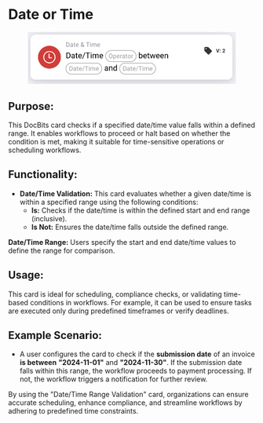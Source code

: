 # Date or Time

<figure><img src="../../../../.gitbook/assets/image (5) (1) (1) (1) (1) (1).png" alt="" width="563"><figcaption></figcaption></figure>

## **Purpose:**

This DocBits card checks if a specified date/time value falls within a defined range. It enables workflows to proceed or halt based on whether the condition is met, making it suitable for time-sensitive operations or scheduling workflows.

## **Functionality:**

* **Date/Time Validation:** This card evaluates whether a given date/time is within a specified range using the following conditions:
  * **Is:** Checks if the date/time is within the defined start and end range (inclusive).
  * **Is Not:** Ensures the date/time falls outside the defined range.

**Date/Time Range:** Users specify the start and end date/time values to define the range for comparison.

## **Usage:**

This card is ideal for scheduling, compliance checks, or validating time-based conditions in workflows. For example, it can be used to ensure tasks are executed only during predefined timeframes or verify deadlines.

## **Example Scenario:**

* A user configures the card to check if the **submission date** of an invoice **is between** **"2024-11-01"** and **"2024-11-30"**. If the submission date falls within this range, the workflow proceeds to payment processing. If not, the workflow triggers a notification for further review.

By using the "Date/Time Range Validation" card, organizations can ensure accurate scheduling, enhance compliance, and streamline workflows by adhering to predefined time constraints.
